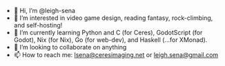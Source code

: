 - 👋 Hi, I’m @leigh-sena
- 👀 I’m interested in video game design, reading fantasy, rock-climbing, and self-hosting!
- 🌱 I’m currently learning Python and C (for Ceres), GodotScript (for Godot), Nix (for Nix), Go (for web-dev), and Haskell (...for XMonad). 
- 💞️ I’m looking to collaborate on anything
- 📫 How to reach me: lsena@ceresimaging.net or leigh.sena@gmail.com

<!---
leigh-sena/leigh-sena is a ✨ special ✨ repository because its `README.md` (this file) appears on your GitHub profile.
You can click the Preview link to take a look at your changes.
--->
